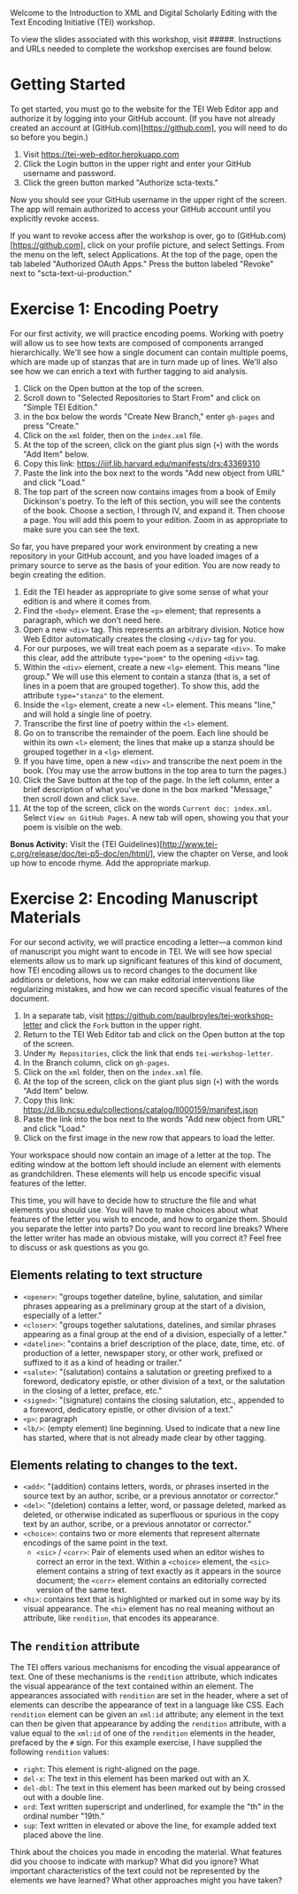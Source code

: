Welcome to the Introduction to XML and Digital Scholarly Editing with the Text Encoding Initiative (TEI) workshop.

To view the slides associated with this workshop, visit #####. Instructions and URLs needed to complete the workshop exercises are found below.

# Getting Started

To get started, you must go to the website for the TEI Web Editor app and authorize it by logging into your GitHub account. (If you have not already created an account at (GitHub.com)[https://github.com], you will need to do so before you begin.)

1. Visit https://tei-web-editor.herokuapp.com
2. Click the Login button in the upper right and enter your GitHub username and password.
3. Click the green button marked "Authorize scta-texts."

Now you should see your GitHub username in the upper right of the screen. The app will remain authorized to access your GitHub account until you explicitly revoke access.

If you want to revoke access after the workshop is over, go to (GitHub.com)[https://github.com], click on your profile picture, and select Settings. From the menu on the left, select Applications. At the top of the page, open the tab labeled "Authorized OAuth Apps." Press the button labeled "Revoke" next to "scta-text-ui-production."

# Exercise 1: Encoding Poetry

For our first activity, we will practice encoding poems. Working with poetry will allow us to see how texts are composed of components arranged hierarchically. We'll see how a single document can contain multiple poems, which are made up of stanzas that are in turn made up of lines. We'll also see how we can enrich a text with further tagging to aid analysis.

1. Click on the Open button at the top of the screen.
2. Scroll down to "Selected Repositories to Start From" and click on "Simple TEI Edition."
3. in the box below the words "Create New Branch," enter `gh-pages` and press "Create."
4. Click on the `xml` folder, then on the `index.xml` file.
6. At the top of the screen, click on the giant plus sign (`+`) with the words "Add Item" below.
7. Copy this link: https://iiif.lib.harvard.edu/manifests/drs:43369310
8. Paste the link into the box next to the words "Add new object from URL" and click "Load."
9. The top part of the screen now contains images from a book of Emily Dickinson's poetry. To the left of this section, you will see the contents of the book. Choose a section, I through IV, and expand it. Then choose a page. You will add this poem to your edition. Zoom in as appropriate to make sure you can see the text.

So far, you have prepared your work environment by creating a new repository in your GitHub account, and you have loaded images of a primary source to serve as the basis of your edition. You are now ready to begin creating the edition.

1. Edit the TEI header as appropriate to give some sense of what your edition is and where it comes from.
2. Find the `<body>` element. Erase the `<p>` element; that represents a paragraph, which we don't need here.
3. Open a new `<div>` tag. This represents an arbitrary division. Notice how Web Editor automatically creates the closing `</div>` tag for you.
4. For our purposes, we will treat each poem as a separate `<div>`. To make this clear, add the attribute `type="poem"` to the opening `<div>` tag.
5. Within the `<div>` element, create a new `<lg>` element. This means "line group." We will use this element to contain a stanza (that is, a set of lines in a poem that are grouped together). To show this, add the attribute `type="stanza"` to the element.
6. Inside the `<lg>` element, create a new `<l>` element. This means "line," and will hold a single line of poetry.
7. Transcribe the first line of poetry within the `<l>` element.
8. Go on to transcribe the remainder of the poem. Each line should be within its own `<l>` element; the lines that make up a stanza should be grouped together in a `<lg>` element.
9. If you have time, open a new `<div>` and transcribe the next poem in the book. (You may use the arrow buttons in the top area to turn the pages.)
10. Click the Save button at the top of the page. In the left column, enter a brief description of what you've done in the box marked "Message," then scroll down and click `Save`.
11. At the top of the screen, click on the words `Current doc: index.xml`. Select `View on GitHub Pages`. A new tab will open, showing you that your poem is visible on the web.

**Bonus Activity:** Visit the (TEI Guidelines)[http://www.tei-c.org/release/doc/tei-p5-doc/en/html/], view the chapter on Verse, and look up how to encode rhyme. Add the appropriate markup.

# Exercise 2: Encoding Manuscript Materials

For our second activity, we will practice encoding a letter—a common kind of manuscript you might want to encode in TEI. We will see how special elements allow us to mark up significant features of this kind of document, how TEI encoding allows us to record changes to the document like additions or deletions, how we can make editorial interventions like regularizing mistakes, and how we can record specific visual features of the document.

1. In a separate tab, visit https://github.com/paulbroyles/tei-workshop-letter and click the `Fork` button in the upper right.
2. Return to the TEI Web Editor tab and click on the Open button at the top of the screen.
3. Under `My Repositories`, click the link that ends  `tei-workshop-letter`.
4. In the Branch column, click on `gh-pages`.
5. Click on the `xml` folder, then on the `index.xml` file.
6. At the top of the screen, click on the giant plus sign (`+`) with the words "Add Item" below.
7. Copy this link: https://d.lib.ncsu.edu/collections/catalog/ll000159/manifest.json
8. Paste the link into the box next to the words "Add new object from URL" and click "Load."
9. Click on the first image in the new row that appears to load the letter.

Your workspace should now contain an image of a letter at the top. The editing window at the bottom left should include an <encodingDesc> element with <rendition> elements as grandchildren. These elements will help us encode specific visual features of the letter.

This time, you will have to decide how to structure the file and what elements you should use. You will have to make choices about what features of the letter you wish to encode, and how to organize them. Should you separate the letter into parts? Do you want to record line breaks? Where the letter writer has made an obvious mistake, will you correct it? Feel free to discuss or ask questions as you go.

## Elements relating to text structure
* `<opener>`: "groups together dateline, byline, salutation, and similar phrases appearing as a preliminary group at the start of a division, especially of a letter."
* `<closer>`: "groups together salutations, datelines, and similar phrases appearing as a final group at the end of a division, especially of a letter."
* `<dateline>`: "contains a brief description of the place, date, time, etc. of production of a letter, newspaper story, or other work, prefixed or suffixed to it as a kind of heading or trailer."
* `<salute>`: "(salutation) contains a salutation or greeting prefixed to a foreword, dedicatory epistle, or other division of a text, or the salutation in the closing of a letter, preface, etc."
* `<signed>`: "(signature) contains the closing salutation, etc., appended to a foreword, dedicatory epistle, or other division of a text."
* `<p>`: paragraph
* `<lb/>`: (empty element) line beginning. Used to indicate that a new line has started, where that is not already made clear by other tagging.

## Elements relating to changes to the text.
* `<add>`: "(addition) contains letters, words, or phrases inserted in the source text by an author, scribe, or a previous annotator or corrector."
* `<del>`: "(deletion) contains a letter, word, or passage deleted, marked as deleted, or otherwise indicated as superfluous or spurious in the copy text by an author, scribe, or a previous annotator or corrector."
* `<choice>`: contains two or more elements that represent alternate encodings of the same point in the text.
  * `<sic>` / `<corr>`: Pair of elements used when an editor wishes to correct an error in the text. Within a `<choice>` element, the `<sic>` element contains a string of text exactly as it appears in the source document; the `<corr>` element contains an editorially corrected version of the same text.
* `<hi>`: contains text that is highlighted or marked out in some way by its visual appearance. The `<hi>` element has no real meaning without an attribute, like `rendition`, that encodes its appearance.

## The `rendition` attribute

The TEI offers various mechanisms for encoding the visual appearance of text. One of these mechanisms is the `rendition` attribute, which indicates the visual appearance of the text contained within an element. The appearances associated with `rendition` are set in the header, where a set of elements can describe the appearance of text in a language like CSS. Each `rendition` element can be given an `xml:id` attribute; any element in the text can then be given that appearance by adding the `rendition` attribute, with a value equal to the `xml:id` of one of the `rendition` elements in the header, prefaced by the `#` sign. For this example exercise, I have supplied the following `rendition` values:
* `right`: This element is right-aligned on the page.
* `del-x`: The text in this element has been marked out with an X.
* `del-dbl`: The text in this element has been marked out by being crossed out with a double line.
* `ord`: Text written superscript and underlined, for example the "th" in the ordinal number "19th."
* `sup`: Text written in elevated or above the line, for example added text placed above the line.

Think about the choices you made in encoding the material. What features did you choose to indicate with markup? What did you ignore? What important characteristics of the text could not be represented by the elements we have learned? What other approaches might you have taken?
